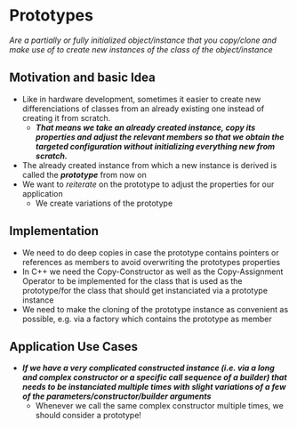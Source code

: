 # Prototypes
_Are a partially or fully initialized object/instance that you copy/clone and make use of to create new instances of the class of the object/instance_
## Motivation and basic Idea
+ Like in hardware development, sometimes it easier to create new differenciations of classes from an already existing one instead of creating it from scratch.
    - ***That means we take an already created instance, copy its properties and adjust the relevant members so that we obtain the targeted configuration without initializing everything new from scratch.***
+ The already created instance from which a new instance is derived is called the ***prototype*** from now on
+ We want to _reiterate_ on the prototype to adjust the properties for our application
    - We create variations of the prototype

## Implementation
+ We need to do deep copies in case the prototype contains pointers or references as members to avoid overwriting the prototypes properties
+ In C++ we need the Copy-Constructor as well as the Copy-Assignment Operator to be implemented for the class that is used as the prototype/for the class that should get instanciated via a prototype instance
+ We need to make the cloning of the prototype instance as convenient as possible, e.g. via a factory which contains the prototype as member

## Application Use Cases
+ ***If we have a very complicated constructed instance (i.e. via a long and complex constructor or a specific call sequence of a builder) that needs to be instanciated multiple times with slight variations of a few of the parameters/constructor/builder arguments***
    - Whenever we call the same complex constructor multiple times, we should consider a prototype!